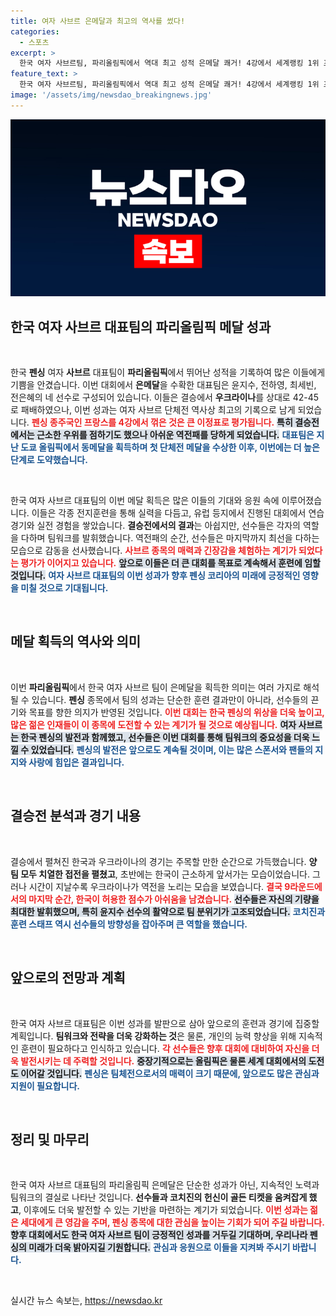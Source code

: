 ```yaml
---
title: 여자 사브르 은메달과 최고의 역사를 썼다!
categories:
  - 스포츠
excerpt: >
  한국 여자 사브르팀, 파리올림픽에서 역대 최고 성적 은메달 쾌거! 4강에서 세계랭킹 1위 프랑스를 꺾고 결승에 진출했지만, 아쉬운 역전패. 그들의 여정과 감동을 담았다!
feature_text: >
  한국 여자 사브르팀, 파리올림픽에서 역대 최고 성적 은메달 쾌거! 4강에서 세계랭킹 1위 프랑스를 꺾고 결승에 진출했지만, 아쉬운 역전패. 그들의 여정과 감동을 담았다!
image: '/assets/img/newsdao_breakingnews.jpg'
---
```


<p><img src="/assets/img/newsdao_breakingnews.jpg" alt="ontimetimes 속보" /></p>

<h2 data-ke-size="size26">한국 여자 사브르 대표팀의 파리올림픽 메달 성과</h2>

<p data-ke-size="size16">&nbsp;</p>

<p>한국 <b>펜싱</b> 여자 <b>사브르</b> 대표팀이 <b>파리올림픽</b>에서 뛰어난 성적을 기록하여 많은 이들에게 기쁨을 안겼습니다. 이번 대회에서 <b>은메달</b>을 수확한 대표팀은 윤지수, 전하영, 최세빈, 전은혜의 네 선수로 구성되어 있습니다. 이들은 결승에서 <b>우크라이나</b>를 상대로 42-45로 패배하였으나, 이번 성과는 여자 사브르 단체전 역사상 최고의 기록으로 남게 되었습니다. <b><span style="color: #ee2323;">펜싱 종주국인 프랑스를 4강에서 꺾은 것은 큰 이정표로 평가됩니다.</span></b> <b><span style="background-color: #21538527;">특히 결승전에서는 근소한 우위를 점하기도 했으나 아쉬운 역전패를 당하게 되었습니다.</span></b> <b><span style="color: #1a5490;">대표팀은 지난 도쿄 올림픽에서 동메달을 획득하며 첫 단체전 메달을 수상한 이후, 이번에는 더 높은 단계로 도약했습니다.</span></b></p></p>

<p data-ke-size="size16">&nbsp;</p>

<p>한국 여자 사브르 대표팀의 이번 메달 획득은 많은 이들의 기대와 응원 속에 이루어졌습니다. 이들은 각종 전지훈련을 통해 실력을 다듬고, 유럽 등지에서 진행된 대회에서 연습 경기와 실전 경험을 쌓았습니다. <b>결승전에서의 결과</b>는 아쉽지만, 선수들은 각자의 역할을 다하며 팀워크를 발휘했습니다. 역전패의 순간, 선수들은 마지막까지 최선을 다하는 모습으로 감동을 선사했습니다. <b><span style="color: #ee2323;">사브르 종목의 매력과 긴장감을 체험하는 계기가 되었다는 평가가 이어지고 있습니다.</span></b> <b><span style="background-color: #21538527;">앞으로 이들은 더 큰 대회를 목표로 계속해서 훈련에 임할 것입니다.</span></b> <b><span style="color: #1a5490;">여자 사브르 대표팀의 이번 성과가 향후 펜싱 코리아의 미래에 긍정적인 영향을 미칠 것으로 기대됩니다.</span></b></p></p>

<p data-ke-size="size16">&nbsp;</p>

<h2 data-ke-size="size26">메달 획득의 역사와 의미</h2>

<p data-ke-size="size16">&nbsp;</p>

<p>이번 <b>파리올림픽</b>에서 한국 여자 사브르 팀이 은메달을 획득한 의미는 여러 가지로 해석될 수 있습니다. <b>펜싱</b> 종목에서 팀의 성과는 단순한 훈련 결과만이 아니라, 선수들의 끈기와 목표를 향한 의지가 반영된 것입니다. <b><span style="color: #ee2323;">이번 대회는 한국 펜싱의 위상을 더욱 높이고, 많은 젊은 인재들이 이 종목에 도전할 수 있는 계기가 될 것으로 예상됩니다.</span></b> <b><span style="background-color: #21538527;">여자 사브르는 한국 펜싱의 발전과 함께했고, 선수들은 이번 대회를 통해 팀워크의 중요성을 더욱 느낄 수 있었습니다.</span></b> <b><span style="color: #1a5490;">펜싱의 발전은 앞으로도 계속될 것이며, 이는 많은 스폰서와 팬들의 지지와 사랑에 힘입은 결과입니다.</span></b></p></p>

<p data-ke-size="size16">&nbsp;</p>

<h2 data-ke-size="size26">결승전 분석과 경기 내용</h2>

<p data-ke-size="size16">&nbsp;</p>

<p>결승에서 펼쳐진 한국과 우크라이나의 경기는 주목할 만한 순간으로 가득했습니다. <b>양 팀 모두 치열한 접전을 펼쳤고</b>, 초반에는 한국이 근소하게 앞서가는 모습이었습니다. 그러나 시간이 지날수록 우크라이나가 역전을 노리는 모습을 보였습니다. <b><span style="color: #ee2323;">결국 9라운드에서의 마지막 순간, 한국이 허용한 점수가 아쉬움을 남겼습니다.</span></b> <b><span style="background-color: #21538527;">선수들은 자신의 기량을 최대한 발휘했으며, 특히 윤지수 선수의 활약으로 팀 분위기가 고조되었습니다.</span></b> <b><span style="color: #1a5490;">코치진과 훈련 스태프 역시 선수들의 방향성을 잡아주며 큰 역할을 했습니다.</span></b></p></p>

<p data-ke-size="size16">&nbsp;</p>

<h2 data-ke-size="size26">앞으로의 전망과 계획</h2>

<p data-ke-size="size16">&nbsp;</p>

<p>한국 여자 사브르 대표팀은 이번 성과를 발판으로 삼아 앞으로의 훈련과 경기에 집중할 계획입니다. <b>팀워크와 전략을 더욱 강화하는 것</b>은 물론, 개인의 능력 향상을 위해 지속적인 훈련이 필요하다고 인식하고 있습니다. <b><span style="color: #ee2323;">각 선수들은 향후 대회에 대비하여 자신을 더욱 발전시키는 데 주력할 것입니다.</span></b> <b><span style="background-color: #21538527;">중장기적으로는 올림픽은 물론 세계 대회에서의 도전도 이어갈 것입니다.</span></b> <b><span style="color: #1a5490;">펜싱은 팀체전으로서의 매력이 크기 때문에, 앞으로도 많은 관심과 지원이 필요합니다.</span></b></p></p>

<p data-ke-size="size16">&nbsp;</p>

<h2 data-ke-size="size26">정리 및 마무리</h2>

<p data-ke-size="size16">&nbsp;</p>

<p>한국 여자 사브르 대표팀의 파리올림픽 은메달은 단순한 성과가 아닌, 지속적인 노력과 팀워크의 결실로 나타난 것입니다. <b>선수들과 코치진의 헌신이 골든 티켓을 움켜잡게 했고</b>, 이후에도 더욱 발전할 수 있는 기반을 마련하는 계기가 되었습니다. <b><span style="color: #ee2323;">이번 성과는 젊은 세대에게 큰 영감을 주며, 펜싱 종목에 대한 관심을 높이는 기회가 되어 주길 바랍니다.</span></b> <b><span style="background-color: #21538527;">향후 대회에서도 한국 여자 사브르 팀이 긍정적인 성과를 거두길 기대하며, 우리나라 펜싱의 미래가 더욱 밝아지길 기원합니다.</span></b> <b><span style="color: #1a5490;">관심과 응원으로 이들을 지켜봐 주시기 바랍니다.</span></b></p></p>

<p data-ke-size="size16">&nbsp;</p>
실시간 뉴스 속보는, <a href="https://newsdao.kr" rel="dofollow">https://newsdao.kr</a>


